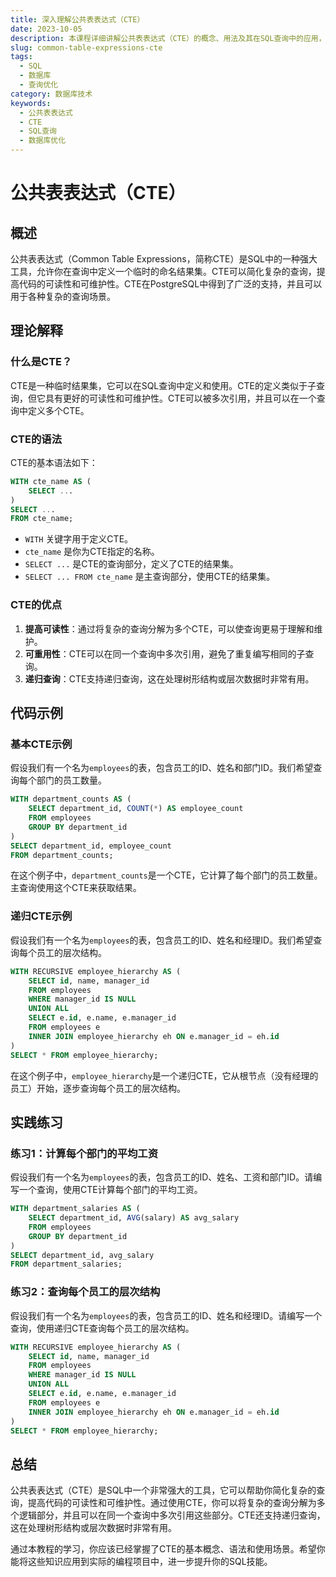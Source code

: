 ```yaml
---
title: 深入理解公共表表达式（CTE）
date: 2023-10-05
description: 本课程详细讲解公共表表达式（CTE）的概念、用法及其在SQL查询中的应用，帮助你提升数据库查询的效率和可读性。
slug: common-table-expressions-cte
tags:
  - SQL
  - 数据库
  - 查询优化
category: 数据库技术
keywords:
  - 公共表表达式
  - CTE
  - SQL查询
  - 数据库优化
---
```


# 公共表表达式（CTE）

## 概述

公共表表达式（Common Table Expressions，简称CTE）是SQL中的一种强大工具，允许你在查询中定义一个临时的命名结果集。CTE可以简化复杂的查询，提高代码的可读性和可维护性。CTE在PostgreSQL中得到了广泛的支持，并且可以用于各种复杂的查询场景。

## 理论解释

### 什么是CTE？

CTE是一种临时结果集，它可以在SQL查询中定义和使用。CTE的定义类似于子查询，但它具有更好的可读性和可维护性。CTE可以被多次引用，并且可以在一个查询中定义多个CTE。

### CTE的语法

CTE的基本语法如下：

```sql
WITH cte_name AS (
    SELECT ...
)
SELECT ...
FROM cte_name;
```

- `WITH` 关键字用于定义CTE。
- `cte_name` 是你为CTE指定的名称。
- `SELECT ...` 是CTE的查询部分，定义了CTE的结果集。
- `SELECT ... FROM cte_name` 是主查询部分，使用CTE的结果集。

### CTE的优点

1. **提高可读性**：通过将复杂的查询分解为多个CTE，可以使查询更易于理解和维护。
2. **可重用性**：CTE可以在同一个查询中多次引用，避免了重复编写相同的子查询。
3. **递归查询**：CTE支持递归查询，这在处理树形结构或层次数据时非常有用。

## 代码示例

### 基本CTE示例

假设我们有一个名为`employees`的表，包含员工的ID、姓名和部门ID。我们希望查询每个部门的员工数量。

```sql
WITH department_counts AS (
    SELECT department_id, COUNT(*) AS employee_count
    FROM employees
    GROUP BY department_id
)
SELECT department_id, employee_count
FROM department_counts;
```

在这个例子中，`department_counts`是一个CTE，它计算了每个部门的员工数量。主查询使用这个CTE来获取结果。

### 递归CTE示例

假设我们有一个名为`employees`的表，包含员工的ID、姓名和经理ID。我们希望查询每个员工的层次结构。

```sql
WITH RECURSIVE employee_hierarchy AS (
    SELECT id, name, manager_id
    FROM employees
    WHERE manager_id IS NULL
    UNION ALL
    SELECT e.id, e.name, e.manager_id
    FROM employees e
    INNER JOIN employee_hierarchy eh ON e.manager_id = eh.id
)
SELECT * FROM employee_hierarchy;
```

在这个例子中，`employee_hierarchy`是一个递归CTE，它从根节点（没有经理的员工）开始，逐步查询每个员工的层次结构。

## 实践练习

### 练习1：计算每个部门的平均工资

假设我们有一个名为`employees`的表，包含员工的ID、姓名、工资和部门ID。请编写一个查询，使用CTE计算每个部门的平均工资。

```sql
WITH department_salaries AS (
    SELECT department_id, AVG(salary) AS avg_salary
    FROM employees
    GROUP BY department_id
)
SELECT department_id, avg_salary
FROM department_salaries;
```

### 练习2：查询每个员工的层次结构

假设我们有一个名为`employees`的表，包含员工的ID、姓名和经理ID。请编写一个查询，使用递归CTE查询每个员工的层次结构。

```sql
WITH RECURSIVE employee_hierarchy AS (
    SELECT id, name, manager_id
    FROM employees
    WHERE manager_id IS NULL
    UNION ALL
    SELECT e.id, e.name, e.manager_id
    FROM employees e
    INNER JOIN employee_hierarchy eh ON e.manager_id = eh.id
)
SELECT * FROM employee_hierarchy;
```

## 总结

公共表表达式（CTE）是SQL中一个非常强大的工具，它可以帮助你简化复杂的查询，提高代码的可读性和可维护性。通过使用CTE，你可以将复杂的查询分解为多个逻辑部分，并且可以在同一个查询中多次引用这些部分。CTE还支持递归查询，这在处理树形结构或层次数据时非常有用。

通过本教程的学习，你应该已经掌握了CTE的基本概念、语法和使用场景。希望你能将这些知识应用到实际的编程项目中，进一步提升你的SQL技能。